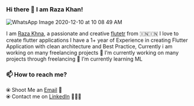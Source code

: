 ### Hi there 👋 I am Raza Khan!
![WhatsApp Image 2020-12-10 at 10 08 49 AM](https://user-images.githubusercontent.com/72858063/102501447-77483580-40a3-11eb-9949-e3b214e28664.jpeg)

I am [Raza Khna](https://instagram.com/thisisrazakhan), a passionate and creative [flutetr](flutter.io) from 🇮🇳🇮🇳 
 I love to create flutter applications I have a 1+ year of Experience in creating Flutter Application with clean architecture and Best Practice, Currently i am working on many freelancing projects
🔭 I’m currently working on many projects through freelancing
🌱 I’m currently learning ML
 
 ### 📫 How to reach me?
  ⦿ Shoot Me an [Email](mailto:onlyforprofessionaluse08@gmail.com) 💌 <br>
  ⦿ Contact me on [LinkedIn](https://www.linkedin.com/in/thisisrazakhan) 👨🏻‍💻 <br>


